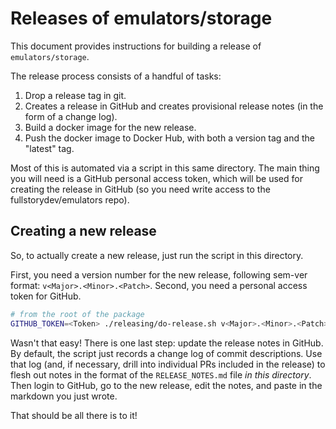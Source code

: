 # Releases of emulators/storage

This document provides instructions for building a release of `emulators/storage`.

The release process consists of a handful of tasks:
1. Drop a release tag in git.
2. Creates a release in GitHub and creates provisional release notes (in the form of a change log).
3. Build a docker image for the new release.
4. Push the docker image to Docker Hub, with both a version tag and the "latest" tag.

Most of this is automated via a script in this same directory. The main thing you will need is a GitHub personal access token, which will be used for creating the release in GitHub (so you need write access to the fullstorydev/emulators repo).

## Creating a new release

So, to actually create a new release, just run the script in this directory.

First, you need a version number for the new release, following sem-ver format: `v<Major>.<Minor>.<Patch>`. Second, you need a personal access token for GitHub.

```sh
# from the root of the package
GITHUB_TOKEN=<Token> ./releasing/do-release.sh v<Major>.<Minor>.<Patch>
```

Wasn't that easy! There is one last step: update the release notes in GitHub. By default, the script just records a change log of commit descriptions. Use that log (and, if necessary, drill into individual PRs included in the release) to flesh out notes in the format of the `RELEASE_NOTES.md` file _in this directory_. Then login to GitHub, go to the new release, edit the notes, and paste in the markdown you just wrote.

That should be all there is to it!
